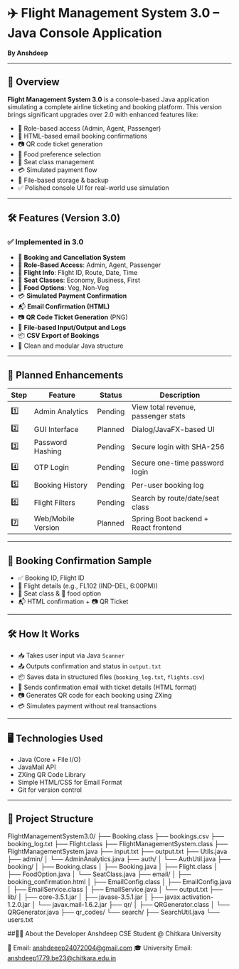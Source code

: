 # ✈️ Flight Management System 3.0 – Java Console Application  
**By Anshdeep**

---

## 📖 Overview

**Flight Management System 3.0** is a console-based Java application simulating a complete airline ticketing and booking platform. This version brings significant upgrades over 2.0 with enhanced features like:

- 🔐 Role-based access (Admin, Agent, Passenger)  
- 📩 HTML-based email booking confirmations  
- 📷 QR code ticket generation  
- 🍱 Food preference selection  
- 💺 Seat class management  
- 💳 Simulated payment flow  
- 📂 File-based storage & backup  
- ✅ Polished console UI for real-world use simulation

---

## 🛠️ Features (Version 3.0)

### ✅ Implemented in 3.0

- 🎫 **Booking and Cancellation System**  
- 🔐 **Role-Based Access**: Admin, Agent, Passenger  
- 🛫 **Flight Info**: Flight ID, Route, Date, Time  
- 💺 **Seat Classes**: Economy, Business, First  
- 🍱 **Food Options**: Veg, Non-Veg  
- 💳 **Simulated Payment Confirmation**  
- 📬 **Email Confirmation (HTML)**  
- 📷 **QR Code Ticket Generation** (PNG)  
- 📁 **File-based Input/Output and Logs**  
- 📦 **CSV Export of Bookings**   
- 📑 Clean and modular Java structure  


---

## 🧭 Planned Enhancements

| Step | Feature               | Status     | Description                            |
|------|------------------------|------------|----------------------------------------|
| 1️⃣   | Admin Analytics       | Pending    | View total revenue, passenger stats    |
| 2️⃣   | GUI Interface         | Planned    | Dialog/JavaFX-based UI                 |
| 3️⃣   | Password Hashing      | Pending    | Secure login with SHA-256              |
| 4️⃣   | OTP Login             | Pending    | Secure one-time password login         |
| 5️⃣   | Booking History       | Pending    | Per-user booking log                   |
| 6️⃣   | Flight Filters        | Pending    | Search by route/date/seat class        |
| 7️⃣   | Web/Mobile Version    | Planned    | Spring Boot backend + React frontend   |

---

## 🧾 Booking Confirmation Sample

- ✅ Booking ID, Flight ID  
- 🛫 Flight details (e.g., FL102 (IND–DEL, 6:00PM))  
- 💺 Seat class & 🍱 food option  
- 📬 HTML confirmation + 📷 QR Ticket

---

## 🛠 How It Works

- 📥 Takes user input via Java `Scanner`
- 📤 Outputs confirmation and status in `output.txt`
- 📦 Saves data in structured files (`booking_log.txt`, `flights.csv`)
- 📨 Sends confirmation email with ticket details (HTML format)
- 📷 Generates QR code for each booking using ZXing
- 💳 Simulates payment without real transactions

---

## 🖥 Technologies Used

- Java (Core + File I/O)
- JavaMail API
- ZXing QR Code Library
- Simple HTML/CSS for Email Format
- Git for version control

---

## 📁 Project Structure

FlightManagementSystem3.0/
├── Booking.class
├── bookings.csv
├── booking_log.txt
├── Flight.class
├── FlightManagementSystem.class
├── FlightManagementSystem.java
├── input.txt
├── output.txt
├── Utils.java
├── admin/
│   └── AdminAnalytics.java
├── auth/
│   └── AuthUtil.java
├── booking/
│   ├── Booking.class
│   ├── Booking.java
│   ├── Flight.class
│   ├── FoodOption.java
│   └── SeatClass.java
├── email/
│   ├── booking_confirmation.html
│   ├── EmailConfig.class
│   ├── EmailConfig.java
│   ├── EmailService.class
│   ├── EmailService.java
│   └── output.txt
├── lib/
│   ├── core-3.5.1.jar
│   ├── javase-3.5.1.jar
│   ├── javax.activation-1.2.0.jar
│   └── javax.mail-1.6.2.jar
├── qr/
│   ├── QRGenerator.class
│   └── QRGenerator.java
├── qr_codes/
└── search/
    ├── SearchUtil.java
    └── users.txt



##👨‍✈️ About the Developer
 Anshdeep
 CSE Student @ Chitkara University

📧 Email: anshdeeep24072004@gmail.com
🎓 University Email: anshdeep1779.be23@chitkara.edu.in






